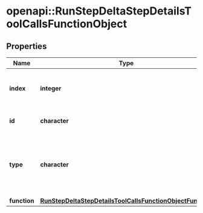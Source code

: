 # openapi::RunStepDeltaStepDetailsToolCallsFunctionObject


## Properties
Name | Type | Description | Notes
------------ | ------------- | ------------- | -------------
**index** | **integer** | The index of the tool call in the tool calls array. | 
**id** | **character** | The ID of the tool call object. | [optional] 
**type** | **character** | The type of tool call. This is always going to be &#x60;function&#x60; for this type of tool call. | [Enum: [function]] 
**function** | [**RunStepDeltaStepDetailsToolCallsFunctionObjectFunction**](RunStepDeltaStepDetailsToolCallsFunctionObject_function.md) |  | [optional] 


